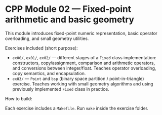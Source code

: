 # CPP Module 02 — Fixed-point arithmetic and basic geometry

This module introduces fixed-point numeric representation, basic operator overloading, and small geometry utilities.

Exercises included (short purpose):

- `ex00/`, `ex01/`, `ex02/` — different stages of a `Fixed` class implementation: constructors, copy/assignment, comparison and arithmetic operators, and conversions between integer/float. Teaches operator overloading, copy semantics, and encapsulation.
- `ex03/` — `Point` and `bsp` (binary space partition / point-in-triangle) exercise. Teaches working with small geometry algorithms and using previously implemented `Fixed` class in practice.

How to build:

Each exercise includes a `Makefile`. Run `make` inside the exercise folder.
